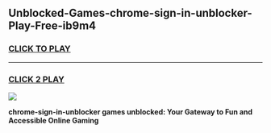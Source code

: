 
## Unblocked-Games-chrome-sign-in-unblocker-Play-Free-ib9m4
<h3>
<a href="https://premium76.site?title=chrome-sign-in-unblocker&ref=21A">CLICK TO PLAY</a></h3>
<hr>

<h3>
<a href="https://premium76.site?title=chrome-sign-in-unblocker&ref=21A">CLICK 2 PLAY</a>
  
</h3>

<a href="https://premium76.site?title=chrome-sign-in-unblocker&ref=21A"><img src="https://clearcache.store/games.png"></a>


**chrome-sign-in-unblocker games unblocked: Your Gateway to Fun and Accessible Online Gaming**
